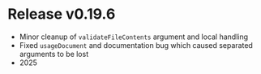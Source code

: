 # Release v0.19.6

- Minor cleanup of `validateFileContents` argument and local handling
- Fixed `usageDocument` and documentation bug which caused separated arguments to be lost
- 2025
